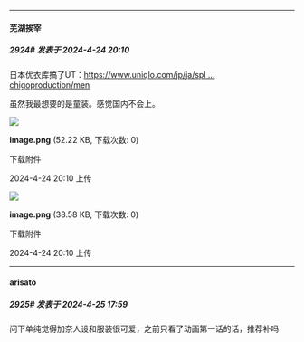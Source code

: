 ﻿
*****

####  芜湖挨宰  
##### 2924#       发表于 2024-4-24 20:10

日本优衣库搞了UT：[https://www.uniqlo.com/jp/ja/spl ... chigoproduction/men](https://www.uniqlo.com/jp/ja/spl/ut-graphic-tees/ichigoproduction/men)

虽然我最想要的是童装。感觉国内不会上。

<img src="https://img.saraba1st.com/forum/202404/24/201007kkl4ikj7zbljoozb.png" referrerpolicy="no-referrer">

<strong>image.png</strong> (52.22 KB, 下载次数: 0)

下载附件

2024-4-24 20:10 上传

<img src="https://img.saraba1st.com/forum/202404/24/201019l6z40ls2cfo0v204.png" referrerpolicy="no-referrer">

<strong>image.png</strong> (38.58 KB, 下载次数: 0)

下载附件

2024-4-24 20:10 上传


*****

####  arisato  
##### 2925#       发表于 2024-4-25 17:59

问下单纯觉得加奈人设和服装很可爱，之前只看了动画第一话的话，推荐补吗

